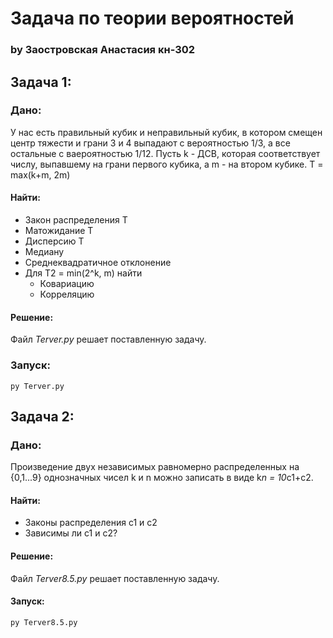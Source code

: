 # Задача по теории вероятностей
### by Заостровская Анастасия кн-302

## Задача 1:
### Дано:
У нас есть правильный кубик и неправильный кубик, в котором смещен центр тяжести и грани 3 и 4 выпадают с вероятностью 1/3, а все остальные с ваероятностью 1/12. Пусть k - ДСВ, которая соответствует числу, выпавшему на грани первого кубика, а m - на втором кубике.
Т = max(k+m, 2m)
#### Найти:
- Закон распределения T
- Матожидание Т
- Дисперсию Т
- Медиану
- Среднеквадратичное отклонение
- Для Т2 = min(2^k, m) найти
  - Ковариацию
  - Корреляцию
#### Решение:
Файл *Terver.py* решает поставленную задачу.

### Запуск:
	py Terver.py

## Задача 2:
### Дано:
Произведение двух независимых равномерно распределенных на {0,1...9} однозначных чисел k и n можно записать в виде k*n = 10*c1+c2.
#### Найти:
- Законы распределения с1 и с2
- Зависимы ли с1 и с2?
#### Решение:
Файл *Terver8.5.py* решает поставленную задачу.
#### Запуск:
	py Terver8.5.py
